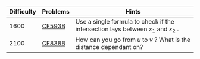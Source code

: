 | Difficulty | Problems | Hints |
| -------- | -------- | -------- |
| 1600 | [CF593B](https://codeforces.com/problemset/problem/593/B) | Use a single formula to check if the intersection lays between $x_1$ and $x_2$ . |
| 2100 | [CF838B](https://codeforces.com/problemset/problem/838/B) | How can you go from $u$ to $v$ ? What is the distance dependant on? |